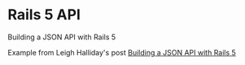 # Rails 5 API
Building a JSON API with Rails 5

Example from Leigh Halliday's post [Building a JSON API with Rails 5](http://blog.codeship.com/building-a-json-api-with-rails-5/?utm_source=rubyweekly&utm_medium=email)
